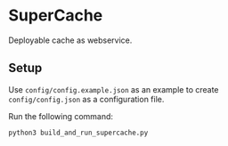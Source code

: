 # SuperCache

Deployable cache as webservice.

## Setup

Use `config/config.example.json` as an example to create `config/config.json` as a configuration file.

Run the following command:

`python3 build_and_run_supercache.py`
